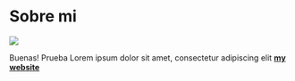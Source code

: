 # Sobre mi

![](../images/perezoso.jpg)

Buenas!
Prueba
Lorem ipsum dolor sit amet, consectetur adipiscing elit **[my website](https://community.emergentfutures.io/courses/5566525/content)**
